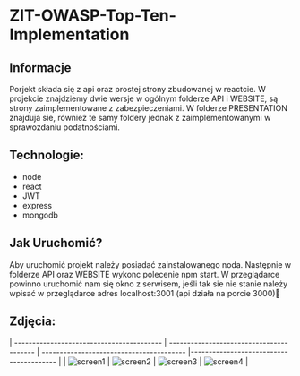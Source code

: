 # ZIT-OWASP-Top-Ten-Implementation
## Informacje
Porjekt składa się z api oraz prostej strony zbudowanej w reactcie. W projekcie znajdziemy dwie wersje w ogólnym folderze API  i WEBSITE, są strony zaimplementowane z zabezpieczeniami. W folderze PRESENTATION znajduja sie, również te samy foldery jednak z zaimplementowanymi w sprawozdaniu podatnościami.
## Technologie:
- node
- react
- JWT
- express
- mongodb

## Jak Uruchomić?
Aby uruchomić projekt należy posiadać zainstalowanego noda. Następnie w folderze API oraz WEBSITE wykonc polecenie npm start. W przeglądarce powinno uruchomić nam się okno z serwisem, jeśli tak sie nie stanie należy wpisać w przeglądarce adres localhost:3001 (api działa na porcie 3000)

## Zdjęcia:

| ----------------------------------------- | ---------------------------------------- | ---------------------------------------- |---------------------------------------- |
| ![screen1](/1.png)    | ![screen2](/2.png)      | ![screen3](/3.png) | ![screen4](/4.png)  |

